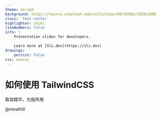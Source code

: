 ```yaml
---
theme: seriph
background: https://source.unsplash.com/collection/94734566/1920x1080
class: 'text-center'
highlighter: shiki
lineNumbers: false
info: |
    Presentation slides for developers.
    
    Learn more at [Sli.dev](https://sli.dev)
drawings:
    persist: false
css: unocss
---
```


# 如何使用 TailwindCSS

取其精华，为我所用

<div class="pt-12">
  <span @click="$slidev.nav.next" class="px-2 py-1 rounded cursor-pointer" hover="bg-white bg-opacity-10">
    @meathill
  </span>
</div>

<div class="abs-br m-6 flex gap-2">
  <a href="https://github.com/meathill/slides" target="_blank" alt="GitHub"
    class="text-xl icon-btn opacity-50 !border-none !hover:text-white">
    <carbon-logo-github />
  </a>
</div>
